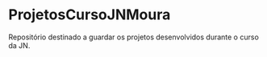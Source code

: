 # ProjetosCursoJNMoura
Repositório destinado a guardar os projetos desenvolvidos durante o curso da JN.
